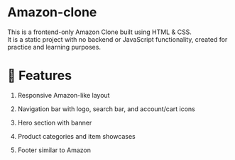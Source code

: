 # Amazon-clone
This is a frontend-only Amazon Clone built using HTML & CSS.<br>
It is a static project with no backend or JavaScript functionality, created for practice and learning purposes.<br>

# 📌 Features<br>

1. Responsive Amazon-like layout<br>

2. Navigation bar with logo, search bar, and account/cart icons<br>

3. Hero section with banner<br>

4. Product categories and item showcases<br>

5. Footer similar to Amazon<br>
